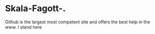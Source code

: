 # Skala-Fagott-.
Github is the largest most competent site and offers the best help in the www.  I stand here
